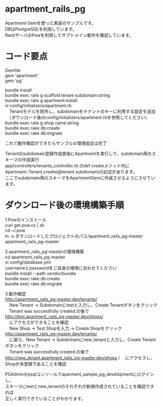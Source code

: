 # apartment_rails_pg

Apartment Gemを使った実装のサンプルです。  
DBはPostgreSQLを利用しています。  
RackサーバのPowを利用してサブドメイン動作を確認しています。  

# コード要点
Gemfile  
gem 'apartment'  
gem 'pg'  

bundle install  
bundle exec rails g scaffold tenant subdomain:string  
bundle exec rails g apartment:install  
vi config/initializers/apartment.rb  
　Tenantモデルを除外し、subdomainをテナントのキーに利用する設定を追加  
　（ダウンロード後のconfig/initializers/apartment.rbを参照してください）  
bundle exec rails g shop name:string  
bundle exec rake db:create  
bundle exec rake db:migrate  

これで動作確認ができたらサンプルの環境設定は完了

Tenantのsubdomain登録作成直後にApartmentを実行して、subdomain用のスキーマの作成実行  
app/controllers/tenants_controller.rb のdef createメソッド内に  
Apartment::Tenant.create(@tenant.subdomain)の記述があります。  
ここでsubdomain用のスキーマをApartmentGemに作成させるようにさせています。

# ダウンロード後の環境構築手順
1.Powのインストール  
curl get.pow.cx | sh  
cd ~/.pow  
ln -s ダウンロードしたプロジェクトのパス/apartment_rails_pg-master apartment_rails_pg-master  

2.apartment_rails_pg-masterの環境構築  
cd apartment_rails_pg-master  
vi config/database.yml  
  usernameとpasswordをご自身の環境に合わせてください  
bundle install --path vendor/bundle  
bundle exec rake db:create  
bundle exec rake db:migrate  

3.動作確認  
http://apartment_rails_pg-master.dev/tenants/  
　New Tenant -> Subdomainにtestと入力し、Create Tenantボタンをクリック  
　Tenant was successfully created.の後で  
http://test.apartment_rails_pg-master.dev/shops/  
　にアクセスができることを確認  
　New Shop -> Test Shopを入力 -> Create Shopをクリック  
http://apartment_rails_pg-master.dev/tenants/  
　に戻り、New Tenant -> Subdomainにnew_tenantと入力し、Create Tenantボタンをクリック  
　Tenant was successfully created.の後で  
http://new_tenant.apartment_rails_pg-master.dev/shops  /
　にアクセスし、Shopが未登録であることを確認  

PGAdminかpsqlコンソールでaparment_sample_pg_developmentにログインし、  
スキーマにtestとnew_tenantのそれぞれが新規作成されていることを確認できれば  
正しく実行できていることがわかります。
